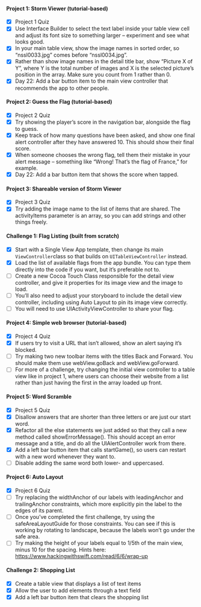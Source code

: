#### Project 1: Storm Viewer (tutorial-based)
- [x] Project 1 Quiz
- [x] Use Interface Builder to select the text label inside your table view cell and adjust its font size to something larger – experiment and see what looks good.
- [x] In your main table view, show the image names in sorted order, so “nssl0033.jpg” comes before “nssl0034.jpg”.
- [x] Rather than show image names in the detail title bar, show “Picture X of Y”, where Y is the total number of images and X is the selected picture’s position in the array. Make sure you count from 1 rather than 0.
- [x] Day 22: Add a bar button item to the main view controller that recommends the app to other people.

#### Project 2: Guess the Flag (tutorial-based)
- [x] Project 2 Quiz
- [x] Try showing the player’s score in the navigation bar, alongside the flag to guess.
- [x] Keep track of how many questions have been asked, and show one final alert controller after they have answered 10. This should show their final score.
- [x] When someone chooses the wrong flag, tell them their mistake in your alert message – something like “Wrong! That’s the flag of France,” for example.
- [x] Day 22: Add a bar button item that shows the score when tapped.

#### Project 3: Shareable version of Storm Viewer
- [x] Project 3 Quiz
- [x] Try adding the image name to the list of items that are shared. The activityItems parameter is an array, so you can add strings and other things freely.

#### Challenge 1: Flag Listing (built from scratch)
- [x] Start with a Single View App template, then change its main `ViewController`class so that builds on `UITableViewController` instead.
- [x] Load the list of available flags from the app bundle. You can type them directly into the code if you want, but it’s preferable not to.
- [ ] Create a new Cocoa Touch Class responsible for the detail view controller, and give it properties for its image view and the image to load.
- [ ] You’ll also need to adjust your storyboard to include the detail view controller, including using Auto Layout to pin its image view correctly.
- [ ] You will need to use UIActivityViewController to share your flag.

#### Project 4: Simple web browser (tutorial-based)
- [x] Project 4 Quiz
- [x] If users try to visit a URL that isn’t allowed, show an alert saying it’s blocked.
- [ ] Try making two new toolbar items with the titles Back and Forward. You should make them use webView.goBack and webView.goForward.
- [ ] For more of a challenge, try changing the initial view controller to a table view like in project 1, where users can choose their website from a list rather than just having the first in the array loaded up front.

#### Project 5: Word Scramble
- [x] Project 5 Quiz
- [x] Disallow answers that are shorter than three letters or are just our start word.
- [x] Refactor all the else statements we just added so that they call a new method called showErrorMessage(). This should accept an error message and a title, and do all the UIAlertController work from there.
- [x] Add a left bar button item that calls startGame(), so users can restart with a new word whenever they want to.
- [ ] Disable adding the same word both lower- and uppercased.

#### Project 6: Auto Layout
- [x] Project 6 Quiz
- [ ] Try replacing the widthAnchor of our labels with leadingAnchor and trailingAnchor constraints, which more explicitly pin the label to the edges of its parent.
- [ ] Once you’ve completed the first challenge, try using the safeAreaLayoutGuide for those constraints. You can see if this is working by rotating to landscape, because the labels won’t go under the safe area.
- [ ] Try making the height of your labels equal to 1/5th of the main view, minus 10 for the spacing. Hints here: https://www.hackingwithswift.com/read/6/6/wrap-up

#### Challenge 2: Shopping List
- [x] Create a table view that displays a list of text items
- [x] Allow the user to add elements through a text field
- [x] Add a left bar button item that clears the shopping list
